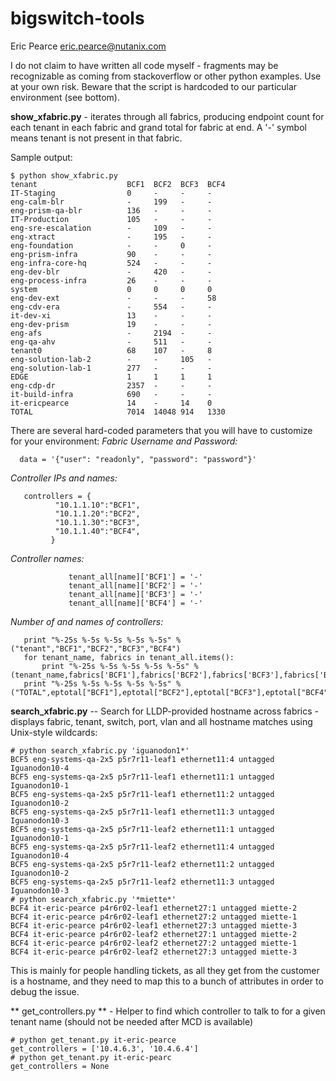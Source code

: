 # bigswitch-tools

Eric Pearce eric.pearce@nutanix.com

I do not claim to have written all code myself - fragments may be recognizable as coming from stackoverflow or other python examples. Use at your own risk.  Beware that the script is hardcoded to our particular environment (see bottom).

**show_xfabric.py** - iterates through all fabrics, producing endpoint count for each tenant in each fabric and grand total for fabric at end.  A '-' symbol means tenant is not present in that fabric.

Sample output:
```
$ python show_xfabric.py 
tenant                    BCF1  BCF2  BCF3  BCF4    
IT-Staging                0     -     -     -       
eng-calm-blr              -     199   -     -    
eng-prism-qa-blr          136   -     -     -     
IT-Production             105   -     -     -       
eng-sre-escalation        -     109   -     -    
eng-xtract                -     195   -     -       
eng-foundation            -     -     0     -    
eng-prism-infra           90    -     -     -    
eng-infra-core-hq         524   -     -     -    
eng-dev-blr               -     420   -     -    
eng-process-infra         26    -     -     -    
system                    0     0     0     0    
eng-dev-ext               -     -     -     58   
eng-cdv-era               -     554   -     -    
it-dev-xi                 13    -     -     -    
eng-dev-prism             19    -     -     -    
eng-afs                   -     2194  -     -    
eng-qa-ahv                -     511   -     -       
tenant0                   68    107   -     8       
eng-solution-lab-2        -     -     105   -    
eng-solution-lab-1        277   -     -     -    
EDGE                      1     1     1     1    
eng-cdp-dr                2357  -     -     -        
it-build-infra            690   -     -     -    
it-ericpearce             14    -     14    0    
TOTAL                     7014  14048 914   1330
```

There are several hard-coded parameters that you will have to customize for your environment:
*Fabric Username and Password:*
```
  data = '{"user": "readonly", "password": "password"}'
```
*Controller IPs and names:*
```
   controllers = {
          "10.1.1.10":"BCF1",
          "10.1.1.20":"BCF2",
          "10.1.1.30":"BCF3",
          "10.1.1.40":"BCF4",
         }
```
*Controller names:*
```
             tenant_all[name]['BCF1'] = '-'
             tenant_all[name]['BCF2'] = '-'
             tenant_all[name]['BCF3'] = '-'
             tenant_all[name]['BCF4'] = '-'
```
*Number of and names of controllers:*
```
   print "%-25s %-5s %-5s %-5s %-5s" % ("tenant","BCF1","BCF2","BCF3","BCF4")
   for tenant_name, fabrics in tenant_all.items():
       print "%-25s %-5s %-5s %-5s %-5s" % (tenant_name,fabrics['BCF1'],fabrics['BCF2'],fabrics['BCF3'],fabrics['BCF4'])
   print "%-25s %-5s %-5s %-5s %-5s" % ("TOTAL",eptotal["BCF1"],eptotal["BCF2"],eptotal["BCF3"],eptotal["BCF4"])
```
**search_xfabric.py** -- Search for LLDP-provided hostname across fabrics - displays fabric, tenant, switch, port, vlan and all hostname matches using Unix-style wildcards:
```
# python search_xfabric.py 'iguanodon1*'
BCF5 eng-systems-qa-2x5 p5r7r11-leaf1 ethernet11:4 untagged Iguanodon10-4
BCF5 eng-systems-qa-2x5 p5r7r11-leaf1 ethernet11:1 untagged Iguanodon10-1
BCF5 eng-systems-qa-2x5 p5r7r11-leaf1 ethernet11:2 untagged Iguanodon10-2
BCF5 eng-systems-qa-2x5 p5r7r11-leaf1 ethernet11:3 untagged Iguanodon10-3
BCF5 eng-systems-qa-2x5 p5r7r11-leaf2 ethernet11:1 untagged Iguanodon10-1
BCF5 eng-systems-qa-2x5 p5r7r11-leaf2 ethernet11:4 untagged Iguanodon10-4
BCF5 eng-systems-qa-2x5 p5r7r11-leaf2 ethernet11:2 untagged Iguanodon10-2
BCF5 eng-systems-qa-2x5 p5r7r11-leaf2 ethernet11:3 untagged Iguanodon10-3
# python search_xfabric.py '*miette*'
BCF4 it-eric-pearce p4r6r02-leaf1 ethernet27:1 untagged miette-2
BCF4 it-eric-pearce p4r6r02-leaf1 ethernet27:2 untagged miette-1
BCF4 it-eric-pearce p4r6r02-leaf1 ethernet27:3 untagged miette-3
BCF4 it-eric-pearce p4r6r02-leaf2 ethernet27:1 untagged miette-2
BCF4 it-eric-pearce p4r6r02-leaf2 ethernet27:2 untagged miette-1
BCF4 it-eric-pearce p4r6r02-leaf2 ethernet27:3 untagged miette-3
```
This is mainly for people handling tickets, as all they get from the customer is a hostname, and they need to map this to a bunch of attributes in order to debug the issue.

** get_controllers.py ** - Helper to find which controller to talk to for a given tenant name (should not be needed after MCD is available)
```
# python get_tenant.py it-eric-pearce
get_controllers = ['10.4.6.3', '10.4.6.4']
# python get_tenant.py it-eric-pearc
get_controllers = None
```
